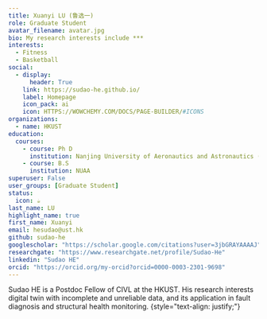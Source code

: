 ```yaml
---
title: Xuanyi LU (鲁选一)
role: Graduate Student
avatar_filename: avatar.jpg
bio: My research interests include ***
interests:
  - Fitness
  - Basketball
social:
  - display:
      header: True
    link: https://sudao-he.github.io/
    label: Homepage
    icon_pack: ai
    icon: HTTPS://WOWCHEMY.COM/DOCS/PAGE-BUILDER/#ICONS
organizations:
  - name: HKUST
education:
  courses:
    - course: Ph D
      institution: Nanjing University of Aeronautics and Astronautics (NUAA)
    - course: B.S
      institution: NUAA
superuser: False
user_groups: [Graduate Student]
status:
  icon: ☕️
last_name: LU
highlight_name: true
first_name: Xuanyi
email: hesudao@ust.hk
github: sudao-he
googlescholar: "https://scholar.google.com/citations?user=3jbGRAYAAAAJ"
researchgate: "https://www.researchgate.net/profile/Sudao-He"
linkedin: "Sudao HE"
orcid: "https://orcid.org/my-orcid?orcid=0000-0003-2301-9698"
---
```

Sudao HE is a Postdoc Fellow of CIVL at the HKUST. His research interests digital twin with incomplete and unreliable data, and its application in fault diagnosis and structural health monitoring.
{style="text-align: justify;"}
